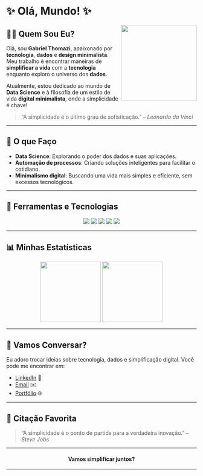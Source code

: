 # ✨ Olá, Mundo! ✨

<img align="right" width="200" src="https://avatars.githubusercontent.com/u/16922968?v=4" />

## 🧑‍💻 Quem Sou Eu?

Olá, sou **Gabriel Thomazi**, apaixonado por **tecnologia**, **dados** e **design minimalista**. Meu trabalho é encontrar maneiras de **simplificar a vida** com a **tecnologia** enquanto exploro o universo dos **dados**.

Atualmente, estou dedicado ao mundo de **Data Science** e à filosofia de um estilo de vida **digital minimalista**, onde a simplicidade é chave!

> “A simplicidade é o último grau de sofisticação.” – *Leonardo da Vinci*

---

## 🚀 O que Faço

- **Data Science**: Explorando o poder dos dados e suas aplicações.
- **Automação de processos**: Criando soluções inteligentes para facilitar o cotidiano.
- **Minimalismo digital**: Buscando uma vida mais simples e eficiente, sem excessos tecnológicos.

---

## 🧰 Ferramentas e Tecnologias

<div align="center">
  <img src="https://img.shields.io/badge/-Python-3776AB?style=for-the-badge&logo=python&logoColor=white"/>
  <img src="https://img.shields.io/badge/-Node.js-339933?style=for-the-badge&logo=node.js&logoColor=white"/>
  <img src="https://img.shields.io/badge/-Docker-2496ED?style=for-the-badge&logo=docker&logoColor=white"/>
  <img src="https://img.shields.io/badge/-SQL-003B57?style=for-the-badge&logo=mysql&logoColor=white"/>
  <img src="https://img.shields.io/badge/-Git-F1502F?style=for-the-badge&logo=git&logoColor=white"/>
</div>

---

## 📊 Minhas Estatísticas

<p align="center">
  <img height="160em" src="https://github-readme-stats.vercel.app/api?username=gabriel-thomazi&show_icons=true&theme=solarized-light&hide_border=true&hide_title=true"/>
  <img height="160em" src="https://github-readme-stats.vercel.app/api/top-langs/?username=gabriel-thomazi&layout=compact&theme=solarized-light&hide_border=true"/>
</p>

---

## 💬 Vamos Conversar?

Eu adoro trocar ideias sobre tecnologia, dados e simplificação digital. Você pode me encontrar em:

- [LinkedIn](https://www.linkedin.com/in/gabriel-thomazi/) 💼
- [Email](mailto:gthomazirosa@gmail.com) ✉️
- [Portfólio](https://portfolio.com) 🌐

---

## 🌱 Citação Favorita

> “A simplicidade é o ponto de partida para a verdadeira inovação.” – *Steve Jobs*

---

<h4 align="center">Vamos simplificar juntos?</h4>

---

